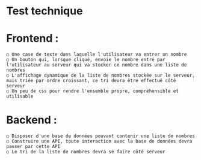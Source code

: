 # Test technique

# Frontend :

    ○ Une case de texte dans laquelle l'utilisateur va entrer un nombre 
    ○ Un bouton qui, lorsque cliqué, envoie le nombre entré par l'utilisateur au serveur qui va stocker ce nombre dans une liste de nombres
    ○ L'affichage dynamique de la liste de nombres stockée sur le serveur, mais triée par ordre croissant, ce tri devra être effectué côté serveur
    ○ Un peu de css pour rendre l'ensemble propre, compréhensible et utilisable

# Backend :

    ○ Disposer d'une base de données pouvant contenir une liste de nombres
    ○ Construire une API, toute interaction avec la base de données devra passer par cette API
    ○ Le tri de la liste de nombres devra se faire côté serveur
